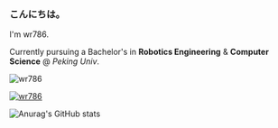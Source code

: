 ### こんにちは。

I'm wr786.

Currently pursuing a Bachelor's in **Robotics Engineering** & **Computer Science** @ *Peking Univ*.

<p align="left"> <img src="https://komarev.com/ghpvc/?username=wr786&color=blueviolet" alt="wr786"/> </p>

<p align="left"> <a href="https://github.com/ryo-ma/github-profile-trophy"><img src="https://github-profile-trophy.vercel.app/?username=wr786&no-frame=true&theme=juicyfresh" alt="wr786" /></a> </p>

![Anurag's GitHub stats](https://github-readme-stats.vercel.app/api?username=wr786&count_private=true&show_icons=true&theme=midnight-purple)
